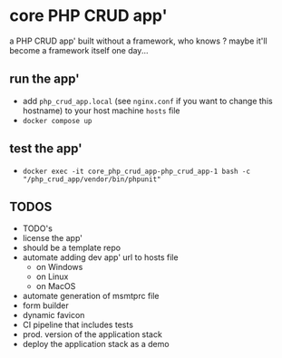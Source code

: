 # core PHP CRUD app'

a PHP CRUD app' built without a framework, who knows ? maybe it'll become a framework itself one day...

## run the app'

- add `php_crud_app.local` (see `nginx.conf` if you want to change this hostname) to your host machine `hosts` file
- `docker compose up`

## test the app'

- `docker exec -it core_php_crud_app-php_crud_app-1 bash -c "/php_crud_app/vendor/bin/phpunit"`

## TODOS

- TODO's
- license the app'
- should be a template repo
- automate adding dev app' url to hosts file
  - on Windows
  - on Linux
  - on MacOS
- automate generation of msmtprc file
- form builder
- dynamic favicon
- CI pipeline that includes tests
- prod. version of the application stack
- deploy the application stack as a demo
